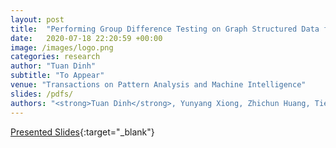```yaml
---
layout: post
title:  "Performing Group Difference Testing on Graph Structured Data from GANs: Analysis and Applications in Neuroimaging"
date:   2020-07-18 22:20:59 +00:00
image: /images/logo.png
categories: research
author: "Tuan Dinh"
subtitle: "To Appear"
venue: "Transactions on Pattern Analysis and Machine Intelligence"
slides: /pdfs/
authors: "<strong>Tuan Dinh</strong>, Yunyang Xiong, Zhichun Huang, Tien Vo, Akshay Mishra, Won Hwa Kim, Sathya Ravi, Vikas Singh"
---
```

[Presented Slides](){:target="_blank"}
